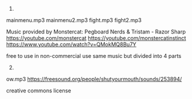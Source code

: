1.
mainmenu.mp3
mainmenu2.mp3
fight.mp3
fight2.mp3

Music provided by Monstercat: 
Pegboard Nerds & Tristam - Razor Sharp
https://youtube.com/monstercat 
https://youtube.com/monstercatinstinct
https://www.youtube.com/watch?v=QMokMQ8Bu7Y

free to use in non-commercial use
same music but divided into 4 parts

2.
ow.mp3
https://freesound.org/people/shutyourmouth/sounds/253894/

creative commons license